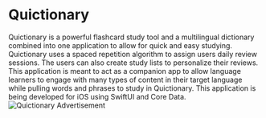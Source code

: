 # Quictionary
Quictionary is a powerful flashcard study tool and a multilingual dictionary combined into one application to allow for quick and easy studying. Quictionary uses a spaced repetition algorithm to assign users daily review sessions. The users can also create study lists to personalize their reviews. This application is meant to act as a companion app to allow language learners to engage with many types of content in their target language while pulling words and phrases to study in Quictionary. This application is being developed for iOS using SwiftUI and Core Data. 
![Quictionary Advertisement](https://github.com/mvasquez1-ksu/quictionary/assets/39408535/496bdcca-f8c4-4f30-a495-6956bd8e501c)
